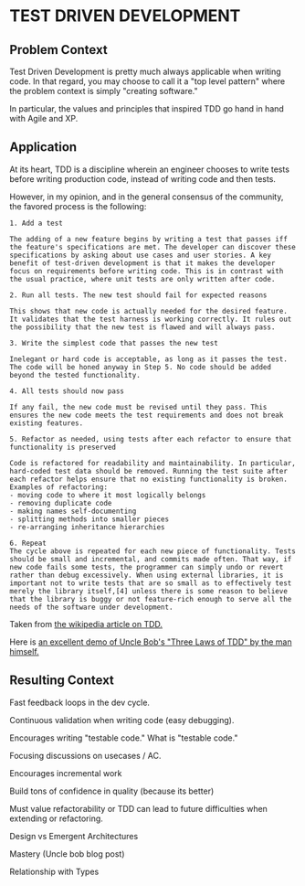 # TEST DRIVEN DEVELOPMENT

## Problem Context
Test Driven Development is pretty much always applicable when writing code. In that regard, you may choose to call it a "top level pattern" where the problem context is simply "creating software."

In particular, the values and principles that inspired TDD go hand in hand with Agile and XP.

## Application
At its heart, TDD is a discipline wherein an engineer chooses to write tests before writing production code, instead of writing code and then tests.

However, in my opinion, and in the general consensus of the community, the favored process is the following:

```
1. Add a test

The adding of a new feature begins by writing a test that passes iff the feature's specifications are met. The developer can discover these specifications by asking about use cases and user stories. A key benefit of test-driven development is that it makes the developer focus on requirements before writing code. This is in contrast with the usual practice, where unit tests are only written after code.

2. Run all tests. The new test should fail for expected reasons

This shows that new code is actually needed for the desired feature. It validates that the test harness is working correctly. It rules out the possibility that the new test is flawed and will always pass.

3. Write the simplest code that passes the new test

Inelegant or hard code is acceptable, as long as it passes the test. The code will be honed anyway in Step 5. No code should be added beyond the tested functionality.

4. All tests should now pass

If any fail, the new code must be revised until they pass. This ensures the new code meets the test requirements and does not break existing features.

5. Refactor as needed, using tests after each refactor to ensure that functionality is preserved

Code is refactored for readability and maintainability. In particular, hard-coded test data should be removed. Running the test suite after each refactor helps ensure that no existing functionality is broken.
Examples of refactoring:
- moving code to where it most logically belongs
- removing duplicate code
- making names self-documenting
- splitting methods into smaller pieces
- re-arranging inheritance hierarchies

6. Repeat
The cycle above is repeated for each new piece of functionality. Tests should be small and incremental, and commits made often. That way, if new code fails some tests, the programmer can simply undo or revert rather than debug excessively. When using external libraries, it is important not to write tests that are so small as to effectively test merely the library itself,[4] unless there is some reason to believe that the library is buggy or not feature-rich enough to serve all the needs of the software under development.
```
Taken from [the wikipedia article on TDD.](https://en.wikipedia.org/wiki/Test-driven_development)

Here is [an excellent demo of Uncle Bob's "Three Laws of TDD" by the man himself.](https://www.youtube.com/watch?v=qkblc5WRn-U&ab_channel=IntelliJIDEAbyJetBrains)

## Resulting Context
Fast feedback loops in the dev cycle.

Continuous validation when writing code (easy debugging).

Encourages writing "testable code." What is "testable code."

Focusing discussions on usecases / AC.

Encourages incremental work

Build tons of confidence in quality (because its better)



Must value refactorability or TDD can lead to future difficulties when extending or refactoring.

Design vs Emergent Architectures

Mastery (Uncle bob blog post)

Relationship with Types